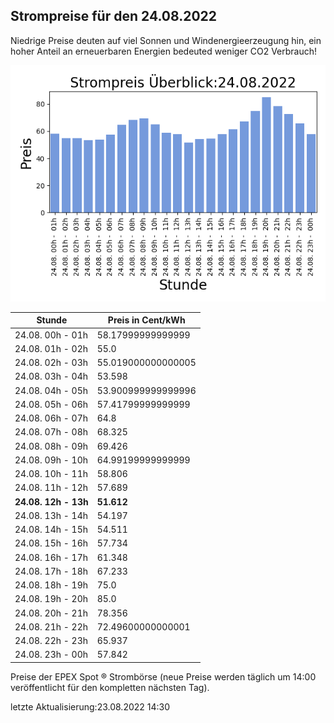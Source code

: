 
## Strompreise für den 24.08.2022

Niedrige Preise deuten auf viel Sonnen und Windenergieerzeugung hin, ein hoher Anteil an erneuerbaren Energien bedeuted weniger CO2 Verbrauch!

![Strompreis übersicht](imgs/strompreis_uebersicht.png)

| Stunde | Preis in Cent/kWh |
|---|---|
| 24.08. 00h -  01h | 58.17999999999999 | 
| 24.08. 01h -  02h | 55.0 | 
| 24.08. 02h -  03h | 55.019000000000005 | 
| 24.08. 03h -  04h | 53.598 | 
| 24.08. 04h -  05h | 53.900999999999996 | 
| 24.08. 05h -  06h | 57.41799999999999 | 
| 24.08. 06h -  07h | 64.8 | 
| 24.08. 07h -  08h | 68.325 | 
| 24.08. 08h -  09h | 69.426 | 
| 24.08. 09h -  10h | 64.99199999999999 | 
| 24.08. 10h -  11h | 58.806 | 
| 24.08. 11h -  12h | 57.689 | 
| **24.08. 12h -  13h** | **51.612** | 
| 24.08. 13h -  14h | 54.197 | 
| 24.08. 14h -  15h | 54.511 | 
| 24.08. 15h -  16h | 57.734 | 
| 24.08. 16h -  17h | 61.348 | 
| 24.08. 17h -  18h | 67.233 | 
| 24.08. 18h -  19h | 75.0 | 
| 24.08. 19h -  20h | 85.0 | 
| 24.08. 20h -  21h | 78.356 | 
| 24.08. 21h -  22h | 72.49600000000001 | 
| 24.08. 22h -  23h | 65.937 | 
| 24.08. 23h -  00h | 57.842 | 

Preise der EPEX Spot ® Strombörse (neue Preise werden täglich um 14:00 veröffentlicht für den kompletten nächsten Tag).

letzte Aktualisierung:23.08.2022 14:30